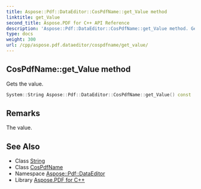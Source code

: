 ```yaml
---
title: Aspose::Pdf::DataEditor::CosPdfName::get_Value method
linktitle: get_Value
second_title: Aspose.PDF for C++ API Reference
description: 'Aspose::Pdf::DataEditor::CosPdfName::get_Value method. Gets the value in C++.'
type: docs
weight: 300
url: /cpp/aspose.pdf.dataeditor/cospdfname/get_value/
---
```

## CosPdfName::get_Value method


Gets the value.

```cpp
System::String Aspose::Pdf::DataEditor::CosPdfName::get_Value() const
```

## Remarks


The value.
## See Also

* Class [String](../../../system/string/)
* Class [CosPdfName](../)
* Namespace [Aspose::Pdf::DataEditor](../../)
* Library [Aspose.PDF for C++](../../../)
